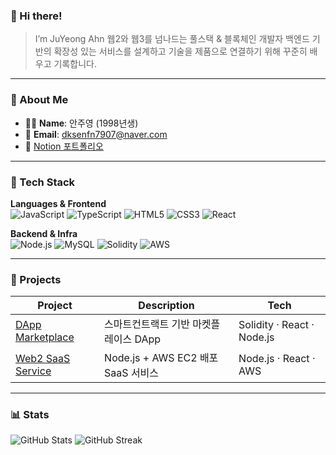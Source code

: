 ### 👋 Hi there!
> I’m JuYeong Ahn
웹2와 웹3를 넘나드는 풀스택 & 블록체인 개발자
백엔드 기반의 확장성 있는 서비스를 설계하고 기술을 제품으로 연결하기 위해 꾸준히 배우고 기록합니다.

---

### 🌟 About Me
- 👨‍💻 **Name**: 안주영 (1998년생)
- 📧 **Email**: dksenfn7907@naver.com
- 📝 [Notion 포트폴리오](https://www.notion.so/SW-51de7d86d73b4cada79d1fb6499ae39b)

---

### 🌱 Tech Stack
**Languages & Frontend**  
![JavaScript](https://img.shields.io/badge/JAVASCRIPT-F7DF1E?style=flat&logo=JavaScript&logoColor=white)
![TypeScript](https://img.shields.io/badge/TYPESCRIPT-3178C6?style=flat&logo=TypeScript&logoColor=white)
![HTML5](https://img.shields.io/badge/HTML5-E34F26?style=flat&logo=HTML5&logoColor=white)
![CSS3](https://img.shields.io/badge/CSS3-1572B6?style=flat&logo=CSS3&logoColor=white)
![React](https://img.shields.io/badge/REACT-61DAFB?style=flat&logo=React&logoColor=white)

**Backend & Infra**  
![Node.js](https://img.shields.io/badge/NODE.JS-339933?style=flat&logo=Node.js&logoColor=white)
![MySQL](https://img.shields.io/badge/MYSQL-4479A1?style=flat&logo=Mysql&logoColor=white)
![Solidity](https://img.shields.io/badge/SOLIDITY-363636?style=flat&logo=Solidity&logoColor=white)
![AWS](https://img.shields.io/badge/AWS-232F3E?style=flat&logo=amazon-aws&logoColor=white)

---

### 🚀 Projects
| Project | Description | Tech |
|--------|-------------|------|
| [DApp Marketplace](https://github.com/your-repo) | 스마트컨트랙트 기반 마켓플레이스 DApp | Solidity · React · Node.js |
| [Web2 SaaS Service](https://github.com/your-repo) | Node.js + AWS EC2 배포 SaaS 서비스 | Node.js · React · AWS |

---

### 📊 Stats
![GitHub Stats](https://github-readme-stats.vercel.app/api?username=dksenfn&show_icons=true&theme=radical)
![GitHub Streak](https://streak-stats.demolab.com?user=dksenfn&theme=radical)
